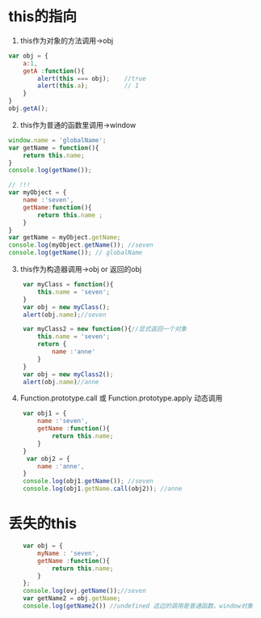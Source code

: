 # this的指向
1. this作为对象的方法调用->obj
```javascript
var obj = {
    a:1,
    getA :function(){
        alert(this === obj);    //true
        alert(this.a);          // 1
    }
}
obj.getA();
```
2. this作为普通的函数里调用->window
```javascript
window.name = 'globalName';
var getName = function(){
    return this.name;
}
console.log(getName());

// !!!
var myObject = {
    name :'seven',
    getName:function(){
        return this.name ;
    }
}
var getName = myObject.getName;
console.log(myObject.getName()); //seven
console.log(getName()); // globalName

```
3. this作为构造器调用->obj or 返回的obj
```javascript
    var myClass = function(){
        this.name = 'seven';
    }
    var obj = new myClass();
    alert(obj.name);//seven

    var myClass2 = new function(){//显式返回一个对象
        this.name = 'seven';
        return {
            name :'anne'
        }
    }
    var obj = new myClass2();
    alert(obj.name)//anne
```
4. Function.prototype.call 或 Function.prototype.apply 动态调用
```javascript
    var obj1 = {
        name :'seven',
        getName :function(){
            return this.name;
        }
    }
     var obj2 = {
        name :'anne',
    }
    console.log(obj1.getName()); //seven
    console.log(obj1.getName.call(obj2)); //anne
```
# 丢失的this
```javascript
    var obj = {
        myName : 'seven',
        getName :function(){
            return this.name;
        }
    };
    console.log(ovj.getName());//seven
    var getName2 = obj.getName;
    console.log(getName2()) //undefined 这边的调用是普通函数。window对象
```




